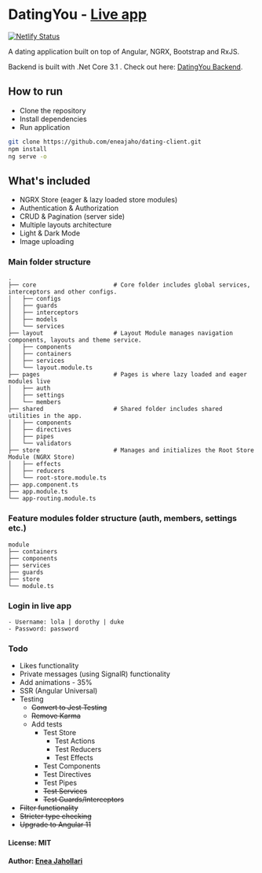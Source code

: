 # DatingYou - [Live app](https://dating-you.netlify.app/) 

[![Netlify Status](https://api.netlify.com/api/v1/badges/caf7101b-f63f-4f67-94aa-e8eabe906cfa/deploy-status)](https://app.netlify.com/sites/dating-you/deploys)

A dating application built on top of Angular, NGRX, Bootstrap and RxJS.

Backend is built with .Net Core 3.1 . Check out here: [DatingYou Backend](https://github.com/eneajaho/dating-api).

## How to run
- Clone the repository
- Install dependencies
- Run application

```bash
git clone https://github.com/eneajaho/dating-client.git
npm install
ng serve -o
```


## What's included
- NGRX Store (eager & lazy loaded store modules)
- Authentication & Authorization
- CRUD & Pagination (server side)
- Multiple layouts architecture 
- Light & Dark Mode
- Image uploading


### Main folder structure
    .
    ├── core                      # Core folder includes global services, interceptors and other configs.
    │   ├── configs
    │   ├── guards
    │   ├── interceptors
    │   ├── models
    │   └── services
    ├── layout                    # Layout Module manages navigation components, layouts and theme service.
    │   ├── components
    │   ├── containers
    │   ├── services
    │   └── layout.module.ts
    ├── pages                     # Pages is where lazy loaded and eager modules live
    │   ├── auth
    │   ├── settings
    │   └── members
    ├── shared                    # Shared folder includes shared utilities in the app. 
    │   ├── components
    │   ├── directives
    │   ├── pipes
    │   └── validators
    ├── store                     # Manages and initializes the Root Store Module (NGRX Store)
    │   ├── effects
    │   ├── reducers
    │   └── root-store.module.ts
    ├── app.component.ts
    ├── app.module.ts  
    └── app-routing.module.ts
    
### Feature modules folder structure (auth, members, settings etc.)
     
    module                    
    ├── containers
    ├── components
    ├── services
    ├── guards
    ├── store
    └── module.ts

### Login in live app
```
- Username: lola | dorothy | duke
- Password: password
```


### Todo
- Likes functionality
- Private messages (using SignalR) functionality
- Add animations - 35%
- SSR (Angular Universal)
- Testing
  - ~~Convert to Jest Testing~~
  - ~~Remove Karma~~
  - Add tests
    - Test Store
      - Test Actions
      - Test Reducers
      - Test Effects
    - Test Components
    - Test Directives
    - Test Pipes
    - ~~Test Services~~
    - ~~Test Guards/Interceptors~~
- ~~Filter functionality~~
- ~~Stricter type checking~~
- ~~Upgrade to Angular 11~~

#### License: MIT

#### Author: [Enea Jahollari](https://github.com/eneajaho)

